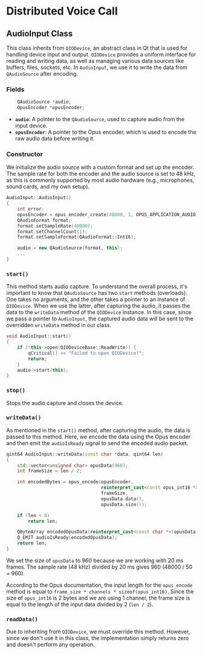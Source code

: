 # Distributed Voice Call

## AudioInput Class

This class inherits from `QIODevice`, an abstract class in Qt that is used for handling device input and output. `QIODevice` provides a uniform interface for reading and writing data, as well as managing various data sources like buffers, files, sockets, etc. In `AudioInput`, we use it to write the data from `QAudioSource` after encoding.

### Fields

```cpp
    QAudioSource *audio;
    OpusEncoder *opusEncoder;
```

- **`audio`**: A pointer to the `QAudioSource`, used to capture audio from the input device.
- **`opusEncoder`**: A pointer to the Opus encoder, which is used to encode the raw audio data before writing it.

### Constructor

We initialize the audio source with a custom format and set up the encoder. The sample rate for both the encoder and the audio source is set to 48 kHz, as this is commonly supported by most audio hardware (e.g., microphones, sound cards, and my own setup).

```cpp
AudioInput::AudioInput()
{
    int error;
    opusEncoder = opus_encoder_create(48000, 1, OPUS_APPLICATION_AUDIO, &error);
    QAudioFormat format;
    format.setSampleRate(48000);
    format.setChannelCount(1);
    format.setSampleFormat(QAudioFormat::Int16);

    audio = new QAudioSource(format, this);
    ...
}
```

### `start()`

This method starts audio capture. To understand the overall process, it's important to know that `QAudioSource` has two `start` methods (overloads). One takes no arguments, and the other takes a pointer to an instance of `QIODevice`. When we use the latter, after capturing the audio, it passes the data to the `writeData` method of the `QIODevice` instance. In this case, since we pass a pointer to `AudioInput`, the captured audio data will be sent to the overridden `writeData` method in our class.

```cpp
void AudioInput::start()
{
    if (!this->open(QIODeviceBase::ReadWrite)) {
        qCritical() << "Failed to open QIODevice!";
        return;
    }
    audio->start(this);
}
```

### `stop()`

Stops the audio capture and closes the device.

### `writeData()`

As mentioned in the `start()` method, after capturing the audio, the data is passed to this method. Here, we encode the data using the Opus encoder and then emit the `audioIsReady` signal to send the encoded audio packet.

```cpp
qint64 AudioInput::writeData(const char *data, qint64 len)
{
    std::vector<unsigned char> opusData(960);
    int frameSize = len / 2;

    int encodedBytes = opus_encode(opusEncoder,
                                   reinterpret_cast<const opus_int16 *>(data),
                                   frameSize,
                                   opusData.data(),
                                   opusData.size());

    if (len < 0)
        return len;

    QByteArray encodedOpusData(reinterpret_cast<const char *>(opusData.data()), encodedBytes);
    Q_EMIT audioIsReady(encodedOpusData);
    return len;
}
```

We set the size of `opusData` to 960 because we are working with 20 ms frames. The sample rate (48 kHz) divided by 20 ms gives 960 (48000 / 50 = 960).

According to the Opus documentation, the input length for the `opus_encode` method is equal to `frame_size * channels * sizeof(opus_int16)`. Since the size of `opus_int16` is 2 bytes and we are using 1 channel, the frame size is equal to the length of the input data divided by 2 (`len / 2`).

### `readData()`

Due to inheriting from `QIODevice`, we must override this method. However, since we don't use it in this class, the implementation simply returns zero and doesn't perform any operation.
